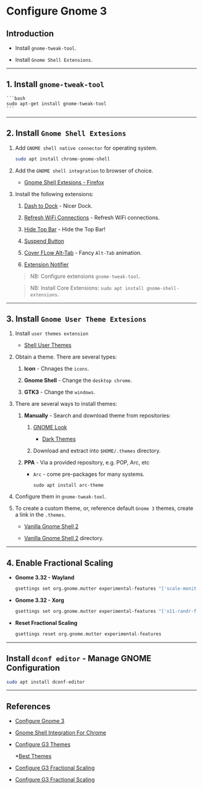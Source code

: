 # Configure Gnome 3

## Introduction

* Install `gnome-tweak-tool`.

* Install `Gnome Shell Extensions`.

---

## 1. Install `gnome-tweak-tool`

    ```bash
    sudo apt-get install gnome-tweak-tool
    ```
---

## 2. Install `Gnome Shell Extesions`

1. Add `GNOME shell native connector` for operating system.

    ```bash
    sudo apt install chrome-gnome-shell
    ```

2. Add the `GNOME shell integration` to browser of choice.

    * [Gnome Shell Extesions - Firefox](https://addons.mozilla.org/en-US/firefox/addon/gnome-shell-integration/)

3. Install the following extensions:

    1. [Dash to Dock](https://extensions.gnome.org/extension/307/dash-to-dock/) - Nicer Dock.

    2. [Refresh WiFi Connections](https://extensions.gnome.org/extension/905/refresh-wifi-connections/) - Refresh WiFi connections.

    3. [Hide Top Bar](https://extensions.gnome.org/extension/545/hide-top-bar/) - Hide the Top Bar!

    4. [Suspend Button](https://extensions.gnome.org/extension/826/suspend-button/)

    5. [Cover FLow Alt-Tab](https://extensions.gnome.org/extension/97/coverflow-alt-tab/) - Fancy `Alt-Tab` animation.

    6. [Extension Notifier](https://extensions.gnome.org/extension/1166/extension-update-notifier/)
    
    > NB: Configure extensions `gnome-tweak-tool`.

    > NB: Install Core Extensions: `sudo apt install gnome-shell-extensions`.

---

## 3. Install `Gnome User Theme Extesions`

1. Install `user themes extension`

    * [Shell User Themes](https://extensions.gnome.org/extension/19/user-themes/)

2. Obtain a theme. There are several types:

    1. __Icon__ - Chnages the `icons`.

    2. __Gnome Shell__ - Change the `desktop chrome`.

    3. __GTK3__ - Change the `windows`.

3. There are several ways to install themes:

    1. __Manually__ - Search and download theme from repositories:

        1. [GNOME Look](https://www.gnome-look.org/browse/cat/134/)

            * [Dark Themes](https://www.addictivetips.com/ubuntu-linux-tips/best-dark-themes-for-linux-in-2018/)

        2. Download and extract into `$HOME/.themes` directory.

    2. __PPA__ - Via a provided repository, e.g. POP, Arc, etc

        * `Arc` - come pre-packages for many systems.

            ```
            sudo apt install arc-theme
            ```

3. Configure them in `gnome-tweak-tool`.

4. To create a custom theme, or, reference default `Gnome 3` themes, create a link in the `.themes`.

    * [Vanilla Gnome Shell 2](https://askubuntu.com/questions/1060677/how-to-get-default-vanilla-gnome-shell-theme-in-ubuntu-18-04-after-update)

    * [Vanilla Gnome Shell 2](https://askubuntu.com/questions/969657/how-to-install-the-latest-ubuntu-shell-theme-under-ubuntu-with-vanilla-gnome/969667#969667) directory.


---

## 4. Enable Fractional Scaling

* __Gnome 3.32 - Wayland__

    ```bash
    gsettings set org.gnome.mutter experimental-features "['scale-monitor-framebuffer']"
    ```
* __Gnome 3.32 - Xorg__

    ```bash
    gsettings set org.gnome.mutter experimental-features "['x11-randr-fractional-scaling']"
    ```

* __Reset Fractional Scaling__

    ```bash
    gsettings reset org.gnome.mutter experimental-features
    ```

---

## Install `dconf editor` - Manage GNOME Configuration

```bash
sudo apt install dconf-editor
```

---

## References

* [Configure Gnome 3](https://medium.com/@me_59374/getting-started-with-gnome3-a-primer-on-customization-9d53689b7396)

* [Gnome Shell Integration For Chrome](https://wiki.gnome.org/Projects/GnomeShellIntegrationForChrome/Installation)

* [Configure G3 Themes](https://itsfoss.com/install-themes-ubuntu/)

    *[Best Themes](https://itsfoss.com/best-gtk-themes/)

* [Configure G3 Fractional Scaling](http://ubuntuhandbook.org/index.php/2019/10/how-to-enable-fractional-scaling-in-ubuntu-19-10-eoan/)

* [Configure G3 Fractional Scaling](https://www.omgubuntu.co.uk/2019/06/enable-fractional-scaling-ubuntu-19-04)


